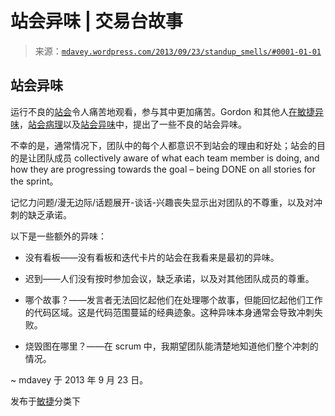 <!--yml

分类：未分类

日期：2024-05-18 06:01:25

-->

# 站会异味 | 交易台故事

> 来源：[`mdavey.wordpress.com/2013/09/23/standup_smells/#0001-01-01`](https://mdavey.wordpress.com/2013/09/23/standup_smells/#0001-01-01)

## 站会异味

运行不良的[站会](http://en.wikipedia.org/wiki/Stand-up_meeting)令人痛苦地观看，参与其中更加痛苦。Gordon 和其他人[在敏捷异味](http://techportal.inviqa.com/2012/04/02/agile-smells/)，[站会病理](http://agilepainrelief.com/notesfromatooluser/2010/04/pathologies-of-the-daily-scrum-or-standup.html)以及[站会异味](http://scrumcrazy.wordpress.com/2010/09/18/bad-smells-of-the-daily-scrum/)中，提出了一些不良的站会异味。

不幸的是，通常情况下，团队中的每个人都意识不到站会的理由和好处；站会的目的是让团队成员 collectively aware of what each team member is doing, and how they are progressing towards the goal – being DONE on all stories for the sprint。

记忆力问题/漫无边际/话题展开-谈话-兴趣丧失显示出对团队的不尊重，以及对冲刺的缺乏承诺。

以下是一些额外的异味：

+   没有看板——没有看板和迭代卡片的站会在我看来是最初的异味。

+   迟到——人们没有按时参加会议，缺乏承诺，以及对其他团队成员的尊重。

+   哪个故事？——发言者无法回忆起他们在处理哪个故事，但能回忆起他们工作的代码区域。这是代码范围蔓延的经典迹象。这种异味本身通常会导致冲刺失败。

+   烧毁图在哪里？——在 scrum 中，我期望团队能清楚地知道他们整个冲刺的情况。

~ mdavey 于 2013 年 9 月 23 日。

发布于[敏捷](https://mdavey.wordpress.com/category/agile/)分类下
